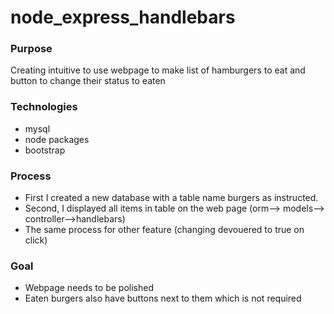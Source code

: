 # node_express_handlebars


### Purpose
Creating intuitive to use webpage to make list of hamburgers to eat and button to change their status to eaten

### Technologies 
* mysql
* node packages
* bootstrap

### Process 
* First I created a new database with a table name burgers as instructed. 
* Second, I displayed all items in table on the web page (orm--> models--> controller-->handlebars)
* The same process for other feature (changing devouered to true on click)

### Goal 
* Webpage needs to be polished
* Eaten burgers also have buttons next to them which is not required


